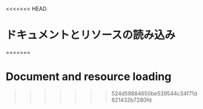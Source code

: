 
<<<<<<< HEAD
# ドキュメントとリソースの読み込み
=======
# Document and resource loading
>>>>>>> 524d59884650be539544c34f71d821432b7280fd
